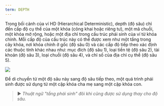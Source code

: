 ```yaml
---
term: DEPTH
---
```


Trong bối cảnh của ví HD (Hierarchical Deterministic), depth (độ sâu) chỉ đến cấp độ cụ thể của một khóa (công khai hoặc riêng tư), một mã chuỗi, một khóa mở rộng, hoặc một địa chỉ trong cấu trúc phái sinh của ví từ khóa chính. Mỗi cấp độ của cấu trúc này có thể được xem như một tầng trong cây khóa, nơi khóa chính ở gốc (độ sâu 0) và các cấp độ tiếp theo xác định các thuộc tính khác nhau như:
mục đích (độ sâu 1), loại tiền tệ (độ sâu 2), tài khoản (độ sâu 3), loại chuỗi (độ sâu 4), và chỉ số của địa chỉ cụ thể (độ sâu 5).

![](../../dictionnaire/assets/18.png)

Để di chuyển từ một độ sâu này sang độ sâu tiếp theo, một quá trình phái sinh được sử dụng từ một cặp khóa cha mẹ sang một cặp khóa con.

> ► *Thuật ngữ "tầng phái sinh" đôi khi cũng được sử dụng thay cho độ sâu.*